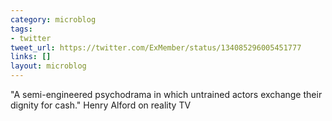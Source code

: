 ```yaml
---
category: microblog
tags:
- twitter
tweet_url: https://twitter.com/ExMember/status/134085296005451777
links: []
layout: microblog
---
```

"A semi-engineered psychodrama in which untrained actors exchange their dignity for cash." Henry Alford on reality TV
